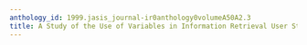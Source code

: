 ```yaml
---
anthology_id: 1999.jasis_journal-ir0anthology0volumeA50A2.3
title: A Study of the Use of Variables in Information Retrieval User Studies
---
```

